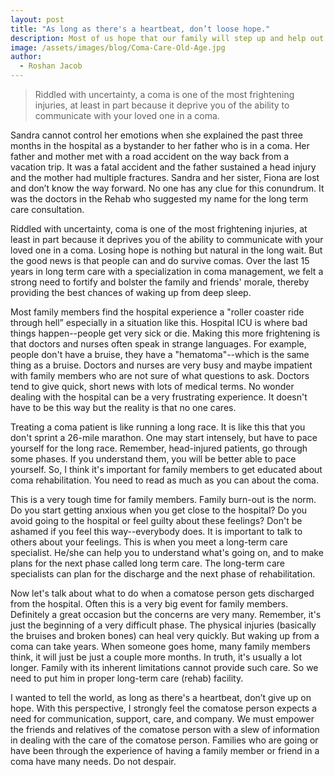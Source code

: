 ```yaml
---
layout: post
title: "As long as there's a heartbeat, don’t loose hope."
description: Most of us hope that our family will step up and help out. But the reality is different. For an increasing number of seniors, that option isn’t there.
image: /assets/images/blog/Coma-Care-Old-Age.jpg
author:
  - Roshan Jacob
---
```


> Riddled with uncertainty, a coma is one of the most frightening injuries, at least in part because it deprive you of the ability to communicate with your loved one in a coma.

Sandra cannot control her emotions when she explained the past three months in the hospital as a bystander to her father who is in a coma. Her father and mother met with a road accident on the way back from a vacation trip. It was a fatal accident and the father sustained a head injury and the mother had multiple fractures. Sandra and her sister, Fiona are lost and don’t know the way forward. No one has any clue for this conundrum. It was the doctors in the Rehab who suggested my name for the long term care consultation. 

Riddled with uncertainty, coma is one of the most frightening injuries, at least in part because it deprives you of the ability to communicate with your loved one in a coma. Losing hope is nothing but natural in the long wait. But the good news is that people can and do survive comas. Over the last 15 years in long term care with a specialization in coma management, we felt a strong need to fortify and bolster the family and friends' morale, thereby providing the best chances of waking up from deep sleep. 

Most family members find the hospital experience a "roller coaster ride through hell” especially in a situation like this. Hospital ICU is where bad things happen--people get very sick or die. Making this more frightening is that doctors and nurses often speak in strange languages. For example, people don't have a bruise, they have a "hematoma"--which is the same thing as a bruise. Doctors and nurses are very busy and maybe impatient with family members who are not sure of what questions to ask. Doctors tend to give quick, short news with lots of medical terms. No wonder dealing with the hospital can be a very frustrating experience. It doesn't have to be this way but the reality is that no one cares. 

Treating a coma patient is like running a long race. It is like this that you don't sprint a 26-mile marathon. One may start intensely, but have to pace yourself for the long race. Remember, head-injured patients, go through some phases. If you understand them, you will be better able to pace yourself. So, I think it's important for family members to get educated about coma rehabilitation. You need to read as much as you can about the coma. 

This is a very tough time for family members. Family burn-out is the norm. Do you start getting anxious when you get close to the hospital? Do you avoid going to the hospital or feel guilty about these feelings? Don't be ashamed if you feel this way--everybody does. It is important to talk to others about your feelings. This is when you meet a long-term care specialist. He/she can help you to understand what's going on, and to make plans for the next phase called long term care. The long-term care specialists can plan for the discharge and the next phase of rehabilitation. 

Now let's talk about what to do when a comatose person gets discharged from the hospital. Often this is a very big event for family members. Definitely a great occasion but the concerns are very many. Remember, it's just the beginning of a very difficult phase. The physical injuries (basically the bruises and broken bones) can heal very quickly. But waking up from a coma can take years. When someone goes home, many family members think, it will just be just a couple more months. In truth, it's usually a lot longer. Family with its inherent limitations cannot provide such care. So we need to put him in proper long-term care (rehab) facility. 

I wanted to tell the world, as long as there's a heartbeat, don’t give up on hope. With this perspective, I strongly feel the comatose person expects a need for communication, support, care, and company. We must empower the friends and relatives of the comatose person with a slew of information in dealing with the care of the comatose person. Families who are going or have been through the experience of having a family member or friend in a coma have many needs. Do not despair. 